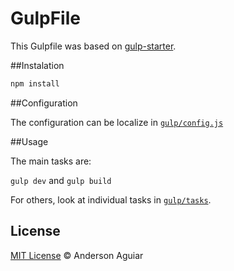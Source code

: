 GulpFile
========

This Gulpfile was based on [gulp-starter](https://github.com/greypants/gulp-starter).

##Instalation

```bash
npm install
```

##Configuration

The configuration can be localize in [`gulp/config.js`](https://github.com/andersonaguiar/GulpFile/blob/master/gulp/config.js)

##Usage

The main tasks are:

`gulp dev` and `gulp build`

For others, look at individual tasks in [`gulp/tasks`](https://github.com/andersonaguiar/GulpFile/tree/master/gulp/tasks).


## License

[MIT License](http://mit-license.org/) © Anderson Aguiar